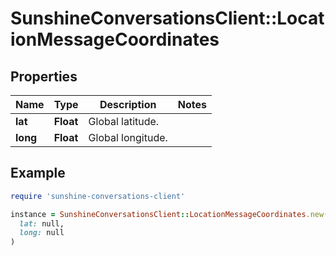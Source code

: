 # SunshineConversationsClient::LocationMessageCoordinates

## Properties

| Name | Type | Description | Notes |
| ---- | ---- | ----------- | ----- |
| **lat** | **Float** | Global latitude. |  |
| **long** | **Float** | Global longitude. |  |

## Example

```ruby
require 'sunshine-conversations-client'

instance = SunshineConversationsClient::LocationMessageCoordinates.new(
  lat: null,
  long: null
)
```

